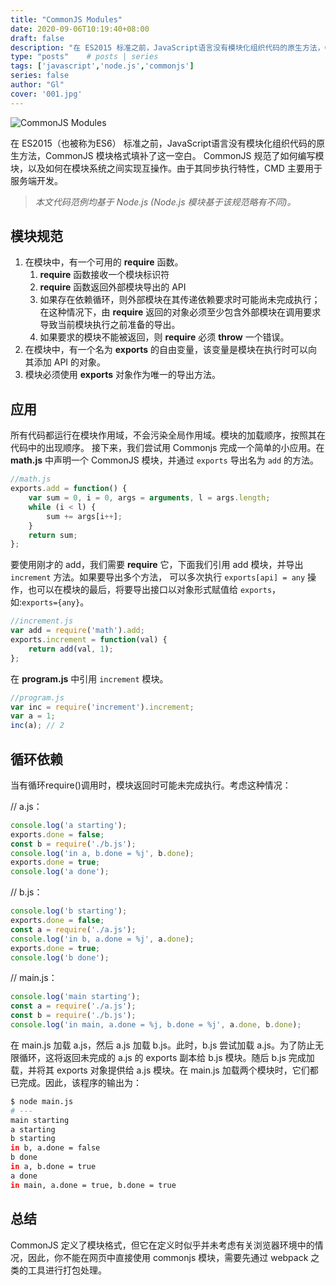 ```yaml
---
title: "CommonJS Modules"
date: 2020-09-06T10:19:40+08:00
draft: false
description: "在 ES2015 标准之前，JavaScript语言没有模块化组织代码的原生方法，CommonJS 模块格式填补了这一空白。 CommonJS 规范了如何编写模块，以及如何在模块系统之间实现互操作。由于其同步执行特性，CMD 主要用于服务端开发，也可通过打包工具处理后用在浏览器端。"
type: "posts"    # posts | series
tags: ['javascript','node.js','commonjs']
series: false
author: "Gl"
cover: '001.jpg'
---
```


![CommonJS Modules](001.jpg)

在 ES2015（也被称为ES6） 标准之前，JavaScript语言没有模块化组织代码的原生方法，CommonJS 模块格式填补了这一空白。
CommonJS 规范了如何编写模块，以及如何在模块系统之间实现互操作。由于其同步执行特性，CMD 主要用于服务端开发。

> _本文代码范例均基于 Node.js (Node.js 模块基于该规范略有不同)。_

## 模块规范

1. 在模块中，有一个可用的 **require** 函数。
    1. **require** 函数接收一个模块标识符
    1. **require** 函数返回外部模块导出的 API
    1. 如果存在依赖循环，则外部模块在其传递依赖要求时可能尚未完成执行；在这种情况下，由 **require** 返回的对象必须至少包含外部模块在调用要求导致当前模块执行之前准备的导出。
    1. 如果要求的模块不能被返回，则 **require** 必须 **throw** 一个错误。
1. 在模块中，有一个名为 **exports** 的自由变量，该变量是模块在执行时可以向其添加 API 的对象。
1. 模块必须使用 **exports** 对象作为唯一的导出方法。

## 应用

所有代码都运行在模块作用域，不会污染全局作用域。模块的加载顺序，按照其在代码中的出现顺序。
接下来，我们尝试用 Commonjs 完成一个简单的小应用。在 **math.js** 中声明一个 CommonJS 模块，并通过 `exports` 导出名为 `add` 的方法。

```javascript
//math.js
exports.add = function() {
    var sum = 0, i = 0, args = arguments, l = args.length;
    while (i < l) {
        sum += args[i++];
    }
    return sum;
};
```

要使用刚才的 add，我们需要 **require** 它，下面我们引用 add 模块，并导出 `increment` 方法。如果要导出多个方法，
可以多次执行 `exports[api] = any` 操作，也可以在模块的最后，将要导出接口以对象形式赋值给 `exports`，如:`exports={any}`。

```javascript
//increment.js
var add = require('math').add;
exports.increment = function(val) {
    return add(val, 1);
};
```

在 **program.js** 中引用 `increment` 模块。

```javascript
//program.js
var inc = require('increment').increment;
var a = 1;
inc(a); // 2
```

## 循环依赖

当有循环require()调用时，模块返回时可能未完成执行。考虑这种情况：

// a.js：

```javascript
console.log('a starting');
exports.done = false;
const b = require('./b.js');
console.log('in a, b.done = %j', b.done);
exports.done = true;
console.log('a done');
```

// b.js：

```javascript
console.log('b starting');
exports.done = false;
const a = require('./a.js');
console.log('in b, a.done = %j', a.done);
exports.done = true;
console.log('b done');
```

// main.js：

```javascript
console.log('main starting');
const a = require('./a.js');
const b = require('./b.js');
console.log('in main, a.done = %j, b.done = %j', a.done, b.done);
```

在 main.js 加载 a.js，然后 a.js 加载 b.js。此时，b.js 尝试加载 a.js。为了防止无限循环，这将返回未完成的 a.js 的 exports 副本给 b.js 模块。随后 b.js 完成加载，并将其 exports 对象提供给 a.js 模块。在 main.js 加载两个模块时，它们都已完成。因此，该程序的输出为：

```bash
$ node main.js
# ---
main starting
a starting
b starting
in b, a.done = false
b done
in a, b.done = true
a done
in main, a.done = true, b.done = true
```

## 总结

CommonJS 定义了模块格式，但它在定义时似乎并未考虑有关浏览器环境中的情况，因此，你不能在网页中直接使用 commonjs 模块，需要先通过 webpack 之类的工具进行打包处理。
